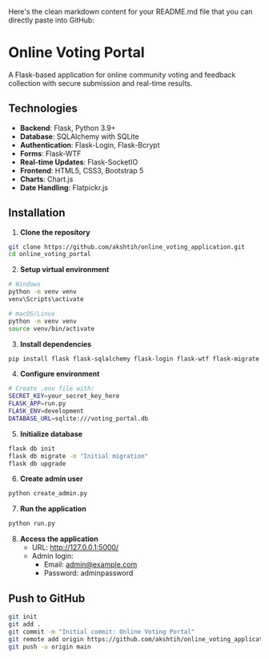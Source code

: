 Here's the clean markdown content for your README.md file that you can directly paste into GitHub:

# Online Voting Portal

A Flask-based application for online community voting and feedback collection with secure submission and real-time results.

## Technologies

- **Backend**: Flask, Python 3.9+
- **Database**: SQLAlchemy with SQLite
- **Authentication**: Flask-Login, Flask-Bcrypt
- **Forms**: Flask-WTF
- **Real-time Updates**: Flask-SocketIO
- **Frontend**: HTML5, CSS3, Bootstrap 5
- **Charts**: Chart.js
- **Date Handling**: Flatpickr.js

## Installation

1. **Clone the repository**
```bash
git clone https://github.com/akshtih/online_voting_application.git
cd online_voting_portal
```

2. **Setup virtual environment**
```bash
# Windows
python -m venv venv
venv\Scripts\activate

# macOS/Linux
python -m venv venv
source venv/bin/activate
```

3. **Install dependencies**
```bash
pip install flask flask-sqlalchemy flask-login flask-wtf flask-migrate python-dotenv email-validator flask-bcrypt flask-socketio
```

4. **Configure environment**
```bash
# Create .env file with:
SECRET_KEY=your_secret_key_here
FLASK_APP=run.py
FLASK_ENV=development
DATABASE_URL=sqlite:///voting_portal.db
```

5. **Initialize database**
```bash
flask db init
flask db migrate -m "Initial migration"
flask db upgrade
```

6. **Create admin user**
```bash
python create_admin.py
```

7. **Run the application**
```bash
python run.py
```

8. **Access the application**
   - URL: http://127.0.0.1:5000/
   - Admin login:
     - Email: admin@example.com
     - Password: adminpassword

## Push to GitHub

```bash
git init
git add .
git commit -m "Initial commit: Online Voting Portal"
git remote add origin https://github.com/akshtih/online_voting_application.git
git push -u origin main
```
